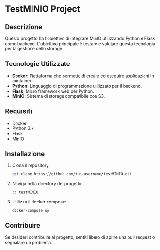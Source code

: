 # TestMINIO Project

## Descrizione

Questo progetto ha l'obiettivo di integrare MinIO utilizzando Python e Flask come backend. L'obiettivo principale è testare e valutare questa tecnologia per la gestione dello storage.

## Tecnologie Utilizzate

- **Docker**: Piattaforma che permette di creare ed eseguire applicazioni in container
- **Python**: Linguaggio di programmazione utilizzato per il backend.
- **Flask**: Micro framework web per Python.
- **MinIO**: Sistema di storage compatibile con S3.

## Requisiti

- Docker
- Python 3.x
- Flask
- MinIO

## Installazione

1. Clona il repository:
    ```bash
    git clone https://github.com/tuo-username/testMINIO.git
    ```
2. Naviga nella directory del progetto:
    ```bash
    cd testMINIO
    ```
3. Utilizza il docker compose:
    ```bash
    docker-compose up
    ```

## Contribuire

Se desideri contribuire al progetto, sentiti libero di aprire una pull request o segnalare un problema.